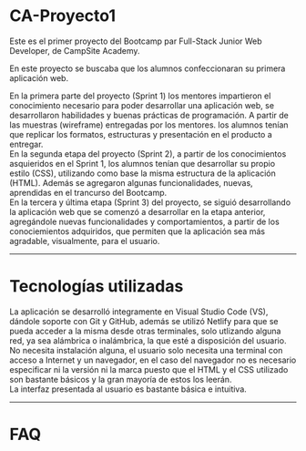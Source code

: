 # CA-Proyecto1
Este es el primer proyecto del Bootcamp par Full-Stack Junior Web Developer, de CampSite Academy.

En este proyecto se buscaba que los alumnos confeccionaran su primera aplicación web.

En la primera parte del proyecto (Sprint 1) los mentores impartieron el conocimiento necesario para poder desarrollar una 
aplicación web, se desarrollaron habilidades y buenas prácticas de programación. A partir de las muestras (wireframe) entregadas por los mentores. los alumnos tenían que replicar los formatos, estructuras y presentación en el producto a entregar. <br />
En la segunda etapa del proyecto (Sprint 2), a partir de los conocimientos asquieridos en el Sprint 1, los alumnos tenían que
desarrollar su propio estilo (CSS), utilizando como base la misma estructura de la aplicación (HTML). Además se agregaron algunas funcionalidades, nuevas, aprendidas en el trancurso del Bootcamp. <br />
En la tercera y última etapa (Sprint 3) del proyecto, se siguió desarrollando la aplicación web que se comenzó a desarrollar en la etapa anterior, agregándole nuevas funcionalidades y comportamientos, a partir de los conociemientos adquiridos, que permiten que la aplicación sea más agradable, visualmente, para el usuario.
***
# Tecnologías utilizadas
La aplicación se desarrolló integramente en Visual Studio Code (VS), dándole soporte con Git y GitHub, además se utilizó Netlify para que se pueda acceder a la misma desde otras terminales, solo utlizando alguna red, ya sea alámbrica o inalámbrica, la que esté a disposición del usuario. <br />
No necesita instalación alguna, el usuario solo necesita una terminal con acceso a Internet y un navegador, en el caso del navegador no es necesario especificar ni la versión ni la marca puesto que el HTML y el CSS utilizado son bastante básicos y la gran mayoría de estos los leerán. <br />
La interfaz presentada al usuario es bastante básica e intuitiva.
***
# FAQ
